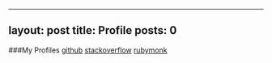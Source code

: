 ---
layout: post
title:  Profile
posts: 0
----

###My Profiles
[github](https://github.com/k3ut0i)
[stackoverflow](http://stackoverflow.com/users/4437190/keutoi)
[rubymonk](https://rubymonk.com/u/keutoi)
